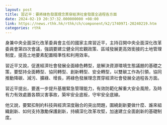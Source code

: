 ```yaml
---
layout: post
title: 習近平：要將綠色發展理念貫穿經濟社會發展全過程各方面
date: 2024-02-19 20:37:32.000000000 +08:00
link: https://news.rthk.hk/rthk/ch/component/k2/1740971-20240219.htm
categories: rthk
---
```


身兼中央全面深化改革委員會主任的國家主席習近平，主持召開中央全面深化改革委員會第四次會議，強調要建立健全同宏觀政策、區域發展更高效銜接的土地管理制度，提高土地要素配置精準性和利用效率。

習近平又說，促進經濟社會發展全面綠色轉型，是解決資源環境生態議題的基礎之策，要堅持全面轉型、協同轉型、創新轉型、安全轉型，以雙碳工作為引領，協同推動降碳、減污、擴綠、增長，將綠色發展理念貫穿經濟社會發展全過程各方面。 

習近平提出，要進一步提升基層緊急管理能力，有效防範化解重大安全風險，及時有力有效處置各類災害事故，築牢安全底板，守牢安全底線。 

他又說，要緊扣制約科技與經濟深度融合的突出問題，圍繞創新要做什麼、誰來組織創新、如何支持激勵保護創新，持續深化改革攻堅，加速建立全面創新的基礎制度。
